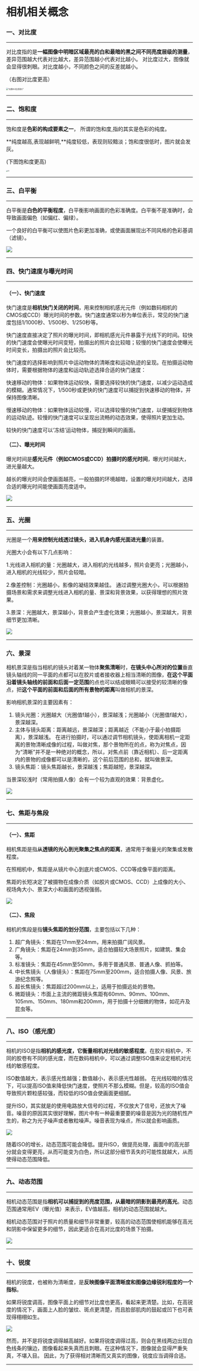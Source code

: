 # 相机相关概念



### 一、对比度

------

对比度指的是**一幅图像中明暗区域最亮的白和最暗的黑之间不同亮度层级的测量**，差异范围越大代表对比越大，差异范围越小代表对比越小。
对比度过大，图像就会显得很刺眼。对比度越小，不同颜色之间的反差就越小。

（右图对比度更高）

<img src="./imgs/01.png" alt="*右图中对比度更大*" style="zoom: 33%;" />

------



### 二、饱和度

------

饱和度是**色彩的构成要素之一**， 所谓的饱和度,指的其实是色彩的纯度。

**纯度越高,表现越鲜明,**纯度较低，表现则较黯淡；饱和度很低时，图片就会发灰。

(下图饱和度更高)

<img src="./imgs/02.png" alt="02" style="zoom: 25%;" />

------



### 三、白平衡

------

白平衡是**白色的平衡程度**，白平衡影响画面的色彩准确度。白平衡不是准确时，会导致画面偏色（如偏红、偏绿）。

一个良好的白平衡可以使图片色彩更加准确，或使画面展现出不同风格的色彩基调（滤镜）。

![](.\imgs\03.jpg)

------



### 四、快门速度与曝光时间

------

#### （一）、快门速度

快门速度是**相机快门关闭的时间**，用来控制相机感光元件（例如数码相机的CMOS或CCD）曝光时间的参数。快门速度通常以秒为单位表示，常见的快门速度包括1/1000秒、1/500秒、1/250秒等。

快门速度直接决定了照片的曝光时间，即相机感光元件暴露于光线下的时间。较快的快门速度会使曝光时间变短，拍摄出的照片会比较暗；较慢的快门速度会使曝光时间变长，拍摄出的照片会比较亮。

快门速度的选择影响到照片中运动物体的清晰度和运动轨迹的呈现。在拍摄运动物体时，需要根据物体的速度和运动轨迹选择合适的快门速度：

快速移动的物体：如果物体运动较快，需要选择较快的快门速度，以减少运动造成的模糊。通常情况下，1/500秒或更快的快门速度可以捕捉到快速移动的物体，并保持图像清晰。

慢速移动的物体：如果物体运动较慢，可以选择较慢的快门速度，以便捕捉到物体的运动轨迹。较慢的快门速度可以呈现出流畅的动态效果，使得照片更加生动。

较快的快门速度可以‘冻结’运动物体，捕捉到瞬间的画面。

#### （二）、曝光时间

曝光时间是**感光元件（例如CMOS或CCD）拍摄时的感光时间**，曝光时间越大，进光量越大。

越长的曝光时间会使画面越亮，一般拍摄的环境越暗，设置的曝光时间越大，选择合适的曝光时间能使画面亮度适中。

![](.\imgs\04.png)

------



### 五、光圈

------

光圈是一个**用来控制光线透过镜头，进入机身内感光面进光量**的装置。

光圈大小会有以下几点影响：

1.光线进入相机的量：光圈越大，进入相机的光线越多，照片会更亮；光圈越小，进入相机的光线较少，照片会较暗。

2.像差控制：光圈越小，影像的凝结效果越佳。
通过调整光圈大小，可以根据拍摄场景和需求来调整光线进入相机的量、景深和背景效果，以获得理想的照片效果。

3.景深：光圈越大，景深越小，背景会产生虚化效果；光圈越小，景深越大，背景细节更加清晰。

![](.\imgs\05.png)

------



### 六、景深

相机景深是指当相机的镜头对着某一物体**聚焦清晰**时，**在镜头中心所对的位置**垂直镜头轴线的同一平面的点都可以在胶片或者接收器上相当清晰的图像，**在这个平面沿着镜头轴线的前面和后面一定范围**的点也可以结成眼睛可以接受的较清晰的像点，把**这个平面的前面和后面的所有景物的距离**叫做相机的景深。

影响相机景深的主要因素有：

1. 镜头光圈：光圈越大（光圈值f越小），景深越浅；光圈越小（光圈值f越大），景深越深。
2. 主体与镜头距离：距离越远，景深越深；距离越近（不能小于最小拍摄距离），景深越浅。
    在进行拍摄时，可以通过调节相机镜头，使距离相机一定距离的景物清晰成像的过程，叫做对焦，那个景物所在的点，称为对焦点，因为“清晰”并不是一种绝对的概念，所以，对焦点前（靠近相机）、后一定距离内的景物的成像都可以是清晰的，这个前后范围的总和，就叫做景深。
3. 镜头焦距：镜头焦距越长，景深越浅；焦距越短，景深越深。

当景深较浅时（常用拍摄人像）会有一个较为直观的效果：背景虚化。

![](.\imgs\06.png)

------



### 七、焦距与焦段

------

#### （一）、焦距

相机焦距是指**从透镜的光心到光聚集之焦点的距离**，通常用于衡量光的聚集或发散程度。

在照相机中，焦距是从镜片中心到底片或CMOS、CCD等成像平面的距离。

焦距的长短决定了被摄物在成像介质（如胶片或CMOS、CCD）上成像的大小、视场角大小、景深大小和画面的透视强弱。

![](.\imgs\07.png)

#### （二）、焦段

相机的焦段是指**镜头焦距的划分范围**，主要包括以下几种：
1. 超广角镜头：焦距在17mm至24mm，用来拍摄广阔风景。
2. 广角镜头：焦距在24mm到35mm，适合拍摄较大场景照片，如建筑、集会等。
3. 标准镜头：焦距在45mm至50mm，多用于普通风景、普通人像、抓拍等。
4. 中长焦镜头（人像镜头）：焦距在75mm至200mm，适合拍摄人像、风景、旅游纪念照等。
5. 超长焦镜头：焦距超过200mm以上，适用于拍摄远处的景物。
6. 微距镜头：市面上主流的微距镜头焦距有60mm、90mm、100mm、105mm、150mm、180mm和200mm，用于拍摄十分细微的物体，如花卉及昆虫等。

------



### 八、ISO（感光度）

------

相机的ISO是指**相机的感光度，它衡量相机对光线的敏感程度**。在胶片相机中，不同的胶卷有不同的感光度，而在数码相机中，可以通过调整ISO值来设定相机对光线的敏感程度。

ISO数值越大，表示感光性越强；数值越小，表示感光性越弱。 在光线较暗的情况下，可以提高ISO值来降低快门速度，使照片不那么模糊。但是，较高的ISO值会导致照片颗粒感较强，而较低的ISO值会使画面更细腻。

提升ISO，其实就是的使用电路放大信号的过程，不仅放大了信号，还放大了噪音。噪音的原因其实很好理解，图片中有一种最重要要的噪音是因为光的随机性产生的，称之为光子噪声或者散粒噪声。噪音表现为噪点，所以就会影响画质。

![](.\imgs\08.png)

随着ISO的增长，动态范围可能会降低。提升ISO，做提亮处理，画面中的高光部分就会变得更亮，从而可能变为白色，所以这部分细节丢失的可能性就越大，从而使得动态范围降低。

------



### 九、动态范围

------

相机动态范围是指**相机可以捕捉到的亮度范围，从最暗的阴影到最亮的高光**。动态范围通常用EV（曝光值）来表示，EV值越高，相机的动态范围就越大。

相机动态范围对于照片的质量和细节非常重要，较高的动态范围使相机能够在高光和阴影中保留更多的细节，因此更适合在高对比度的场景下拍摄。 

![](.\imgs\09.png)

------



### 十、锐度

------

相机的锐度，也被称为清晰度，是**反映图像平面清晰度和图像边缘锐利程度的一个指标**。

如果将锐度调高，图像平面上的细节对比度也更高，看起来更清楚。比如，在高锐度的情况下，画面上人脸的皱纹、斑点更清楚，而且脸部肌肉的鼓起或凹下也可表现得栩栩如生。

![](.\imgs\10.png)

然而，并不是将锐度调得越高越好。如果将锐度调得过高，则会在黑线两边出现白色线条的镶边，图像看起来失真而且刺眼。在这种情况下，图像就会显得严重失真，不堪入目。
因此，为了获得相对清晰而又真实的图像，锐度应当调得合适。

------

